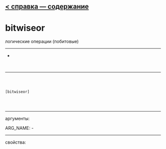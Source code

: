 [< справка — содержание](index.html)
---

# bitwiseor


логические операции (побитовые)

---

-
<br>


---


```



[bitwiseor]


            
```

---
аргументы:

ARG_NAME: -<br>

---
свойства:


